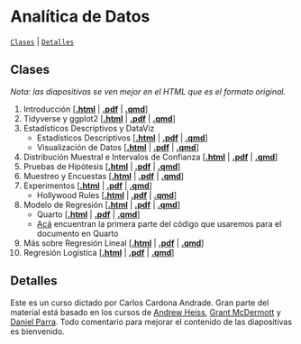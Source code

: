 # Analítica de Datos

[`Clases`](#clases) | [`Detalles`](#detalles) 

## Clases

*Nota: las diapositivas se ven mejor en el HTML que es el formato original.*

1. Introducción \[[**.html**](https://rawcdn.githack.com/ccardonaandrade/analisis_de_datos/e3d104a4ab95d1579d72ffd238dabd101cda8cb5/clase1/clase1.html) | [**.pdf**](https://rawcdn.githack.com/ccardonaandrade/analisis_de_datos/e3d104a4ab95d1579d72ffd238dabd101cda8cb5/clase1/clase1.pdf) | [**.qmd**](https://rawcdn.githack.com/ccardonaandrade/analisis_de_datos/e3d104a4ab95d1579d72ffd238dabd101cda8cb5/clase1/clase1.qmd)\]
2. Tidyverse y ggplot2 \[[**.html**](https://rawcdn.githack.com/ccardonaandrade/analisis_de_datos/ba5fb0e09a0a8789a19750ec393be9850877e687/clase2/tidyverse_ggplot.html) | [**.pdf**](https://rawcdn.githack.com/ccardonaandrade/analisis_de_datos/ba5fb0e09a0a8789a19750ec393be9850877e687/clase2/tidyverse_ggplot.pdf) | [**.qmd**](https://rawcdn.githack.com/ccardonaandrade/analisis_de_datos/ba5fb0e09a0a8789a19750ec393be9850877e687/clase2/tidyverse_ggplot.qmd)\]
3. Estadísticos Descriptivos y DataViz
   - Estadísticos Descriptivos \[[**.html**](https://rawcdn.githack.com/ccardonaandrade/analisis_de_datos/430aeac90128639206a80917fc5fc91407218ee2/clase3/est_descrip.html) | [**.pdf**](https://rawcdn.githack.com/ccardonaandrade/analisis_de_datos/430aeac90128639206a80917fc5fc91407218ee2/clase3/est_descrip.pdf) | [**.qmd**](https://rawcdn.githack.com/ccardonaandrade/analisis_de_datos/430aeac90128639206a80917fc5fc91407218ee2/clase3/est_descrip.qmd)\]
   - Visualización de Datos \[[**.html**](https://rawcdn.githack.com/ccardonaandrade/analisis_de_datos/7e8694cd05ddd42f09dcd0d4f2712ff558b57a30/clase3/data_viz.html) | [**.pdf**](https://rawcdn.githack.com/ccardonaandrade/analisis_de_datos/7e8694cd05ddd42f09dcd0d4f2712ff558b57a30/clase3/data_viz.pdf) | [**.qmd**](https://rawcdn.githack.com/ccardonaandrade/analisis_de_datos/7e8694cd05ddd42f09dcd0d4f2712ff558b57a30/clase3/data_viz.qmd)\]
4. Distribución Muestral e Intervalos de Confianza \[[**.html**](https://rawcdn.githack.com/ccardonaandrade/analisis_de_datos/933b4427c029239a0f957dcc740c4299c772a0b3/clase4/prob_zscore.html) | [**.pdf**](https://rawcdn.githack.com/ccardonaandrade/analisis_de_datos/ea439fdb2c4362b95e0c74467212997d4e1f26fa/clase4/prob_zscore.pdf) | [**.qmd**](https://rawcdn.githack.com/ccardonaandrade/analisis_de_datos/933b4427c029239a0f957dcc740c4299c772a0b3/clase4/prob_zscore.qmd)\]
5. Pruebas de Hipótesis \[[**.html**](https://rawcdn.githack.com/ccardonaandrade/analisis_de_datos/6b258573fe35bcbc42f82897bd55a8d577d45a0b/clase5/hipotesis.html) | [**.pdf**](https://rawcdn.githack.com/ccardonaandrade/analisis_de_datos/6b258573fe35bcbc42f82897bd55a8d577d45a0b/clase5/hipotesis.pdf) | [**.qmd**](https://rawcdn.githack.com/ccardonaandrade/analisis_de_datos/6b258573fe35bcbc42f82897bd55a8d577d45a0b/clase5/hipotesis.qmd)\]
6. Muestreo y Encuestas \[[**.html**]( https://rawcdn.githack.com/ccardonaandrade/analisis_de_datos/f8b0c85ba24479794239b4c89985a3cfd079c123/clase6/sampling.html) | [**.pdf**]( https://rawcdn.githack.com/ccardonaandrade/analisis_de_datos/a6d6eff48cb8fd260865fdbf5506baf7163e697c/clase6/sampling.pdf) | [**.qmd**]( https://rawcdn.githack.com/ccardonaandrade/analisis_de_datos/f8b0c85ba24479794239b4c89985a3cfd079c123/clase6/sampling.qmd)\]
7. Experimentos \[[**.html**](https://rawcdn.githack.com/ccardonaandrade/analisis_de_datos/fce7ab5e06e35c694d93a1a65ef2a55b5bc5bfae/clase7/experiments.html) | [**.pdf**](https://rawcdn.githack.com/ccardonaandrade/analisis_de_datos/fce7ab5e06e35c694d93a1a65ef2a55b5bc5bfae/clase7/experiments.pdf) | [**.qmd**](https://rawcdn.githack.com/ccardonaandrade/analisis_de_datos/fce7ab5e06e35c694d93a1a65ef2a55b5bc5bfae/clase7/experiments.qmd)\]
   - Hollywood Rules \[[**.html**](https://rawcdn.githack.com/ccardonaandrade/analisis_de_datos/50fefd0d6b88ff28c47662b80e7aa2a66c876d3b/hollywood_case/hollywood_case.html) | [**.pdf**](https://rawcdn.githack.com/ccardonaandrade/analisis_de_datos/ed65d7faa2c8e8e7c3907ea79598d5ba8d655210/hollywood_case/hollywood_case.pdf) | [**.qmd**](https://rawcdn.githack.com/ccardonaandrade/analisis_de_datos/ed65d7faa2c8e8e7c3907ea79598d5ba8d655210/hollywood_case/hollywood_case.qmd)\]
8. Modelo de Regresión \[[**.html**](https://rawcdn.githack.com/ccardonaandrade/analisis_de_datos/90a2a466878d230dee4c503a6b5f40df4baed186/clase8/regression.html) | [**.pdf**](https://rawcdn.githack.com/ccardonaandrade/analisis_de_datos/90a2a466878d230dee4c503a6b5f40df4baed186/clase8/regression.pdf) | [**.qmd**](https://rawcdn.githack.com/ccardonaandrade/analisis_de_datos/90a2a466878d230dee4c503a6b5f40df4baed186/clase8/regression.qmd)\]
   - Quarto \[[**.html**](https://rawcdn.githack.com/ccardonaandrade/analisis_de_datos/90a2a466878d230dee4c503a6b5f40df4baed186/quarto/quarto.html) | [**.pdf**](https://rawcdn.githack.com/ccardonaandrade/analisis_de_datos/90a2a466878d230dee4c503a6b5f40df4baed186/quarto/quarto.pdf) | [**.qmd**](https://rawcdn.githack.com/ccardonaandrade/analisis_de_datos/90a2a466878d230dee4c503a6b5f40df4baed186/quarto/quarto.qmd)\]
   - [Acá](https://rawcdn.githack.com/ccardonaandrade/analisis_de_datos/bf9e76636821f3071c8e33375f5d710e11c0de9e/quarto/script/nombre_apellido.qmd) encuentran la primera parte del código que usaremos para el documento en Quarto
9. Más sobre Regresión Lineal \[[**.html**](https://rawcdn.githack.com/ccardonaandrade/analisis_de_datos/29c49af0be7e69f0e2d990fcf43c5b3fb975381a/clase9/more_regression.html) | [**.pdf**](https://rawcdn.githack.com/ccardonaandrade/analisis_de_datos/29c49af0be7e69f0e2d990fcf43c5b3fb975381a/clase9/more_regression.pdf) | [**.qmd**](https://rawcdn.githack.com/ccardonaandrade/analisis_de_datos/29c49af0be7e69f0e2d990fcf43c5b3fb975381a/clase9/more_regression.qmd)\]
10. Regresión Logística \[[**.html**](https://rawcdn.githack.com/ccardonaandrade/analisis_de_datos/c0eb76db5c2885a63011a71f95ac66037632a378/clase10/logit.html) | [**.pdf**](https://rawcdn.githack.com/ccardonaandrade/analisis_de_datos/c0eb76db5c2885a63011a71f95ac66037632a378/clase10/logit.pdf) | [**.qmd**](https://rawcdn.githack.com/ccardonaandrade/analisis_de_datos/c0eb76db5c2885a63011a71f95ac66037632a378/clase10/logit.qmd)\]


## Detalles
Este es un curso dictado por Carlos Cardona Andrade. Gran parte del material está basado en los cursos de [Andrew Heiss](https://evalsp24.classes.andrewheiss.com/), [Grant McDermott](https://github.com/uo-ec607/lectures) y [Daniel Parra](https://danielfparra.github.io/). Todo comentario para mejorar el contenido de las diapositivas es bienvenido.

